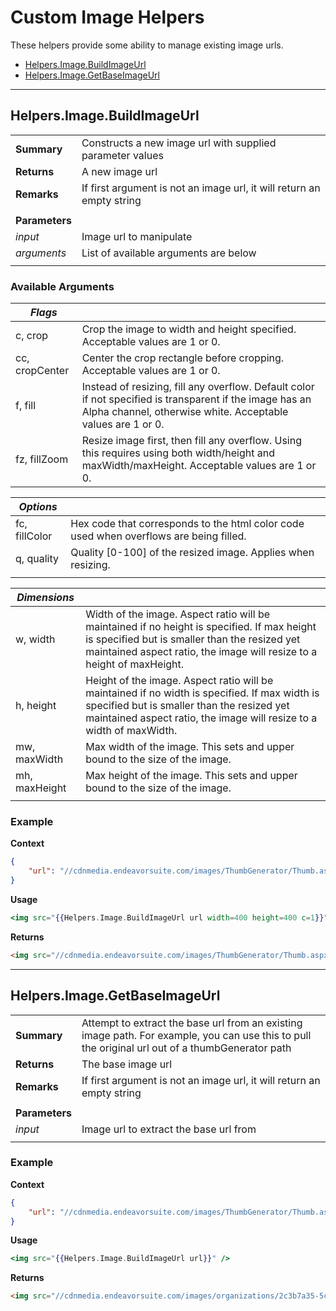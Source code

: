 # Custom Image Helpers
These helpers provide some ability to manage existing image urls.

* [Helpers.Image.BuildImageUrl](#helpersimagebuildimageurl)
* [Helpers.Image.GetBaseImageUrl](#helpersimagegetbaseimageurl)

---
## Helpers.Image.BuildImageUrl
|||
|-|-|
|**Summary**|Constructs a new image url with supplied parameter values|
|**Returns**|A new image url|
|**Remarks**|If first argument is not an image url, it will return an empty string|
|||
|**Parameters**||
|_input_|Image url to manipulate|
|_arguments_|List of available arguments are below|
|||

### Available Arguments
|**_Flags_**||
|-|-|
|c, crop|Crop the image to width and height specified.  Acceptable values are 1 or 0.|
|cc, cropCenter|Center the crop rectangle before cropping.  Acceptable values are 1 or 0.|
|f, fill|Instead of resizing, fill any overflow. Default color if not specified is transparent if the image has an Alpha channel, otherwise white.  Acceptable values are 1 or 0.|
|fz, fillZoom|Resize image first, then fill any overflow.  Using this requires using both width/height and maxWidth/maxHeight.  Acceptable values are 1 or 0.|

|**_Options_**||
|-|-|
|fc, fillColor|Hex code that corresponds to the html color code used when overflows are being filled.|
|q, quality|Quality [0-100] of the resized image.  Applies when resizing.|
|||

|**_Dimensions_**||
|-|-|
|w, width|Width of the image. Aspect ratio will be maintained if no height is specified.  If max height is specified but is smaller than the resized yet maintained aspect ratio, the image will resize to a height of maxHeight.|
|h, height|Height of the image. Aspect ratio will be maintained if no width is specified.  If max width is specified but is smaller than the resized yet maintained aspect ratio, the image will resize to a width of maxWidth.|
|mw, maxWidth|Max width of the image.  This sets and upper bound to the size of the image.|
|mh, maxHeight|Max height of the image. This sets and upper bound to the size of the image.|
|||

### Example
**Context**
``` json
{
    "url": "//cdnmedia.endeavorsuite.com/images/ThumbGenerator/Thumb.aspx?img=%2f%2fcdnmedia.endeavorsuite.com%2fimages%2forganizations%2f2c3b7a35-5cb3-49f2-a511-9764f98f9fce%2finventory%2f2538342%2fDSC02149.JPG&mw=100&mh=100"
}
```
**Usage**
``` handlebars
<img src="{{Helpers.Image.BuildImageUrl url width=400 height=400 c=1}}" />
```
**Returns**
``` html
<img src="//cdnmedia.endeavorsuite.com/images/ThumbGenerator/Thumb.aspx?img=%2F%2Fcdnmedia.endeavorsuite.com%2Fimages%2Forganizations%2F2c3b7a35-5cb3-49f2-a511-9764f98f9fce%2Finventory%2F2538342%2FDSC02149.JPG&c=1&h=400&w=400" />
```

---
## Helpers.Image.GetBaseImageUrl
|||
|-|-|
|**Summary**|Attempt to extract the base url from an existing image path.  For example, you can use this to pull the original url out of a thumbGenerator path|
|**Returns**|The base image url|
|**Remarks**|If first argument is not an image url, it will return an empty string|
|||
|**Parameters**||
|_input_|Image url to extract the base url from|
|||

### Example
**Context**
``` json
{
    "url": "//cdnmedia.endeavorsuite.com/images/ThumbGenerator/Thumb.aspx?img=%2f%2fcdnmedia.endeavorsuite.com%2fimages%2forganizations%2f2c3b7a35-5cb3-49f2-a511-9764f98f9fce%2finventory%2f2538342%2fDSC02149.JPG&mw=100&mh=100"
}
```
**Usage**
``` handlebars
<img src="{{Helpers.Image.BuildImageUrl url}}" />
```
**Returns**
``` html
<img src="//cdnmedia.endeavorsuite.com/images/organizations/2c3b7a35-5cb3-49f2-a511-9764f98f9fce/inventory/2538342/DSC02149.JPG" />
```
